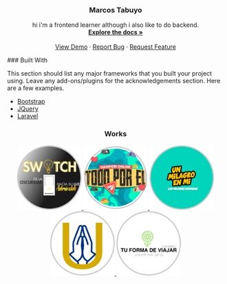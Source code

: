 <!-- PROJECT LOGO -->
<br />
<p align="center">
  <h3 align="center">Marcos Tabuyo</h3>

  <p align="center">
    hi i'm a frontend learner although i also like to do backend.
    <br />
    <a href="https://github.com/othneildrew/Best-README-Template"><strong>Explore the docs »</strong></a>
    <br />
    <br />
    <a href="https://github.com/othneildrew/Best-README-Template">View Demo</a>
    ·
    <a href="https://github.com/othneildrew/Best-README-Template/issues">Report Bug</a>
    ·
    <a href="https://github.com/othneildrew/Best-README-Template/issues">Request Feature</a>
  </p>
</p>
### Built With

This section should list any major frameworks that you built your project using. Leave any add-ons/plugins for the acknowledgements section. Here are a few examples.
* [Bootstrap](https://getbootstrap.com)
* [JQuery](https://jquery.com)
* [Laravel](https://laravel.com)


<h3 align="center">Works</h3>
<p align="center">
  <a href="https://">
    <img src="images/congreso.png" alt="Logo" width="150" height="150">
  </a>
  <a href="https://">
    <img src="images/campori.png" alt="Logo" width="150" height="150">
  </a>
  <a href="https://">
    <img src="images/unmilagro.png" alt="Logo" width="150" height="150">
  </a>
  <a href="https://">
    <img src="images/unidos.png" alt="Logo" width="150" height="150">
  </a>
  <a href="https://">
    <img src="images/tuforma.png" alt="Logo" width="150" height="150">
  </a>
</p>
